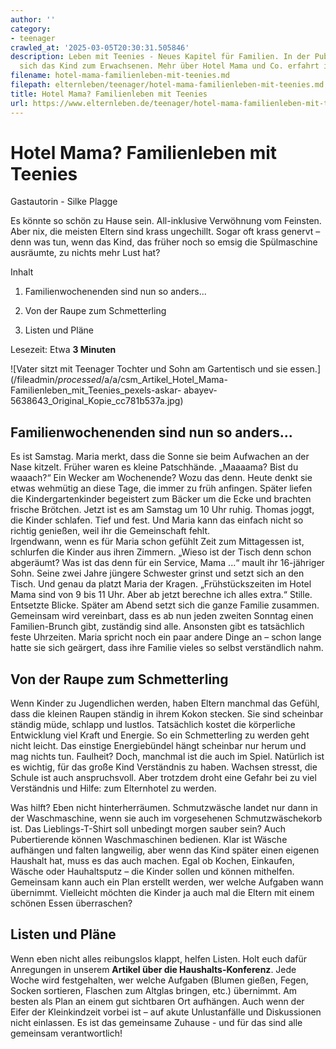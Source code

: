 ```yaml
---
author: ''
category:
- teenager
crawled_at: '2025-03-05T20:30:31.505846'
description: Leben mit Teenies - Neues Kapitel für Familien. In der Pubertät entwickelt
  sich das Kind zum Erwachsenen. Mehr über Hotel Mama und Co. erfahrt ihr bei uns.
filename: hotel-mama-familienleben-mit-teenies.md
filepath: elternleben/teenager/hotel-mama-familienleben-mit-teenies.md
title: Hotel Mama? Familienleben mit Teenies
url: https://www.elternleben.de/teenager/hotel-mama-familienleben-mit-teenies/
---
```


#  Hotel Mama? Familienleben mit Teenies

Gastautorin - Silke Plagge

Es könnte so schön zu Hause sein. All-inklusive Verwöhnung vom Feinsten. Aber
nix, die meisten Eltern sind krass ungechillt. Sogar oft krass genervt – denn
was tun, wenn das Kind, das früher noch so emsig die Spülmaschine ausräumte,
zu nichts mehr Lust hat?

Inhalt

1. Familienwochenenden sind nun so anders...

2. Von der Raupe zum Schmetterling

3. Listen und Pläne

Lesezeit: Etwa **3 Minuten**

![Vater sitzt mit Teenager Tochter und Sohn am Gartentisch und sie
essen.](/fileadmin/_processed_/a/a/csm_Artikel_Hotel_Mama-
Familienleben_mit_Teenies_pexels-askar-
abayev-5638643_Original_Kopie_cc781b537a.jpg)

##  Familienwochenenden sind nun so anders...

Es ist Samstag. Maria merkt, dass die Sonne sie beim Aufwachen an der Nase
kitzelt. Früher waren es kleine Patschhände. „Maaaama? Bist du waaach?“ Ein
Wecker am Wochenende? Wozu das denn. Heute denkt sie etwas wehmütig an diese
Tage, die immer zu früh anfingen. Später liefen die Kindergartenkinder
begeistert zum Bäcker um die Ecke und brachten frische Brötchen. Jetzt ist es
am Samstag um 10 Uhr ruhig. Thomas joggt, die Kinder schlafen. Tief und fest.
Und Maria kann das einfach nicht so richtig genießen, weil ihr die
Gemeinschaft fehlt.  
Irgendwann, wenn es für Maria schon gefühlt Zeit zum Mittagessen ist,
schlurfen die Kinder aus ihren Zimmern. „Wieso ist der Tisch denn schon
abgeräumt? Was ist das denn für ein Service, Mama ...“ mault ihr 16-jähriger
Sohn. Seine zwei Jahre jüngere Schwester grinst und setzt sich an den Tisch.
Und genau da platzt Maria der Kragen. „Frühstückszeiten im Hotel Mama sind von
9 bis 11 Uhr. Aber ab jetzt berechne ich alles extra.“ Stille. Entsetzte
Blicke. Später am Abend setzt sich die ganze Familie zusammen. Gemeinsam wird
vereinbart, dass es ab nun jeden zweiten Sonntag einen Familien-Brunch gibt,
zuständig sind alle. Ansonsten gibt es tatsächlich feste Uhrzeiten. Maria
spricht noch ein paar andere Dinge an – schon lange hatte sie sich geärgert,
dass ihre Familie vieles so selbst verständlich nahm.

##  Von der Raupe zum Schmetterling

Wenn Kinder zu Jugendlichen werden, haben Eltern manchmal das Gefühl, dass die
kleinen Raupen ständig in ihrem Kokon stecken. Sie sind scheinbar ständig
müde, schlapp und lustlos. Tatsächlich kostet die körperliche Entwicklung viel
Kraft und Energie. So ein Schmetterling zu werden geht nicht leicht. Das
einstige Energiebündel hängt scheinbar nur herum und mag nichts tun. Faulheit?
Doch, manchmal ist die auch im Spiel. Natürlich ist es wichtig, für das große
Kind Verständnis zu haben. Wachsen stresst, die Schule ist auch anspruchsvoll.
Aber trotzdem droht eine Gefahr bei zu viel Verständnis und Hilfe: zum
Elternhotel zu werden.

Was hilft? Eben nicht hinterherräumen. Schmutzwäsche landet nur dann in der
Waschmaschine, wenn sie auch im vorgesehenen Schmutzwäschekorb ist. Das
Lieblings-T-Shirt soll unbedingt morgen sauber sein? Auch Pubertierende können
Waschmaschinen bedienen. Klar ist Wäsche aufhängen und falten langweilig, aber
wenn das Kind später einen eigenen Haushalt hat, muss es das auch machen. Egal
ob Kochen, Einkaufen, Wäsche oder Hauhaltsputz – die Kinder sollen und können
mithelfen. Gemeinsam kann auch ein Plan erstellt werden, wer welche Aufgaben
wann übernimmt. Vielleicht möchten die Kinder ja auch mal die Eltern mit einem
schönen Essen überraschen?

##  Listen und Pläne

Wenn eben nicht alles reibungslos klappt, helfen Listen. Holt euch dafür
Anregungen in unserem **Artikel über die Haushalts-Konferenz**. Jede Woche
wird festgehalten, wer welche Aufgaben (Blumen gießen, Fegen, Socken
sortieren, Flaschen zum Altglas bringen, etc.) übernimmt. Am besten als Plan
an einem gut sichtbaren Ort aufhängen. Auch wenn der Eifer der Kleinkindzeit
vorbei ist – auf akute Unlustanfälle und Diskussionen nicht einlassen. Es ist
das gemeinsame Zuhause - und für das sind alle gemeinsam verantwortlich!

